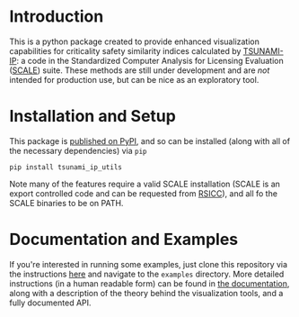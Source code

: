 # Introduction
This is a python package created to provide enhanced visualization capabilities for criticality safety similarity indices calculated by
[TSUNAMI-IP](https://scale-manual.ornl.gov/tsunami-ip.html#tsunami-ip): a code in the Standardized Computer Analysis for Licensing Evaluation ([SCALE](https://scale-manual.ornl.gov/)) suite. These methods are still under development and are *not* intended for
production use, but can be nice as an exploratory tool.

# Installation and Setup
This package is [published on PyPI](https://pypi.org/project/tsunami-ip-utils/), and so can be installed (along with all of the necessary dependencies) via `pip`
```
pip install tsunami_ip_utils
```
Note many of the features require a valid SCALE installation (SCALE is an export controlled code and can be requested from [RSICC](https://rsicc.ornl.gov/)), and all fo the SCALE binaries to be on PATH.

# Documentation and Examples
If you're interested in running some examples, just clone this repository via the instructions [here](https://docs.github.com/en/repositories/creating-and-managing-repositories/cloning-a-repository#cloning-a-repository) and navigate to the `examples` directory.
More detailed instructions (in a human readable form) can be found in [the documentation](https://mlouis9.github.io/tsunami_ip_utils/),
along with a description of the theory behind the visualization tools, and a fully documented API.
